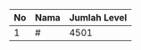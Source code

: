 | No | Nama            | Jumlah Level |
|----|-----------------|--------------|
| 1  | #    |    4501        |
